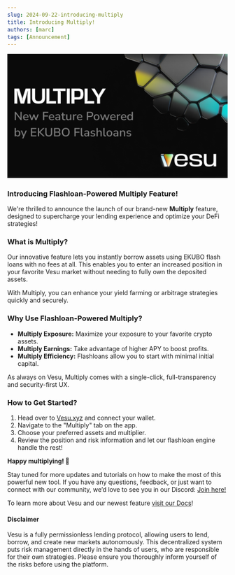 ```yaml
---
slug: 2024-09-22-introducing-multiply
title: Introducing Multiply!
authors: [marc]
tags: [Announcement]
---
```


![Announcement: New Feature called Multiply](multiply.png)

### Introducing Flashloan-Powered Multiply Feature!

We're thrilled to announce the launch of our brand-new **Multiply** feature, designed to supercharge your lending experience and optimize your DeFi strategies!

### What is Multiply?
Our innovative feature lets you instantly borrow assets using EKUBO flash loans with no fees at all.
This enables you to enter an increased position in your favorite Vesu market without needing to fully own the deposited assets.

With Multiply, you can enhance your yield farming or arbitrage strategies quickly and securely.

### Why Use Flashloan-Powered Multiply?

- **Multiply Exposure:** Maximize your exposure to your favorite crypto assets.
- **Multiply Earnings:** Take advantage of higher APY to boost profits.
- **Multiply Efficiency:** Flashloans allow you to start with minimal initial capital.

As always on Vesu, Multiply comes with a single-click, full-transparency and security-first UX.

### How to Get Started?

1. Head over to [Vesu.xyz](https://vesu.xyz) and connect your wallet.
2. Navigate to the "Multiply" tab on the app.
3. Choose your preferred assets and multiplier.
4. Review the position and risk information and let our flashloan engine handle the rest!

**Happy multiplying! 🚀**

Stay tuned for more updates and tutorials on how to make the most of this powerful new tool. If you have any questions, feedback, or just want to connect with our community, we’d love to see you in our Discord: [Join here!](https://discord.com/invite/G9Gxgujj8T)

To learn more about Vesu and our newest feature [visit our Docs](https://docs.vesu.xyz/)!

#### Disclaimer
Vesu is a fully permissionless lending protocol, allowing users to lend, borrow, and create new markets autonomously. This decentralized system puts risk management directly in the hands of users, who are responsible for their own strategies. Please ensure you thoroughly inform yourself of the risks before using the platform.

